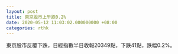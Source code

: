 ```yaml
---
layout: post
title: 東京股市上午跌0.2%
date: 2020-05-12 11:03:02.000000000 +08:00
categories: rthk
---
```


東京股市反覆下跌，日經指數半日收報20349點，下跌41點，跌幅0.2%。
